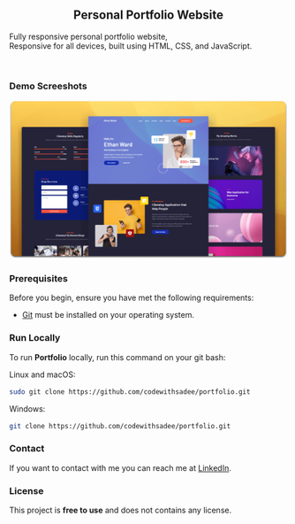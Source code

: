  <br />

  <h2 align="center">Personal Portfolio Website</h2>

  Fully responsive personal portfolio website, <br />Responsive for all devices, built using HTML, CSS, and JavaScript.


</div>

<br />

### Demo Screeshots

![Portfolio Desktop Demo](./readme-images/desktop.png "Desktop Demo")

### Prerequisites

Before you begin, ensure you have met the following requirements:

* [Git](https://git-scm.com/downloads "Download Git") must be installed on your operating system.

### Run Locally

To run **Portfolio** locally, run this command on your git bash:

Linux and macOS:

```bash
sudo git clone https://github.com/codewithsadee/portfolio.git
```

Windows:

```bash
git clone https://github.com/codewithsadee/portfolio.git
```

### Contact

If you want to contact with me you can reach me at [LinkedIn](https://www.linkedin.com/in/tirth-ux-ui-designer).

### License

This project is **free to use** and does not contains any license.
